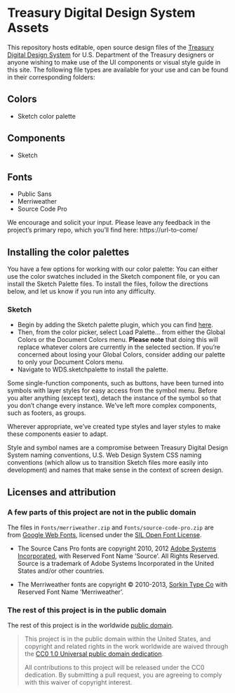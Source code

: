 # Treasury Digital Design System Assets

This repository hosts editable, open source design files of the [Treasury Digital Design System](https://url-to-come/) for U.S. Department of the Treasury designers or anyone wishing to make use of the UI components or visual style guide in this site. The following file types are available for your use and can be found in their corresponding folders:

## Colors
- Sketch color palette

## Components
- Sketch

## Fonts
- Public Sans
- Merriweather
- Source Code Pro

We encourage and solicit your input. Please leave any feedback in the project’s primary repo, which you’ll find here: https://url-to-come/

## Installing the color palettes

You have a few options for working with our color palette: You can either use the color swatches included in the Sketch component file, or you can install the Sketch Palette files. To install the files, follow the directions below, and let us know if you run into any difficulty.

### Sketch

* Begin by adding the Sketch palette plugin, which you can find [here](https://github.com/andrewfiorillo/sketch-palettes).
* Then, from the color picker, select Load Palette... from either the Global Colors or the Document Colors menu. **Please note** that doing this will replace whatever colors are currently in the selected section. If you’re concerned about losing your Global Colors, consider adding our palette to only your Document Colors menu.
* Navigate to WDS.sketchpalette to install the palette.

Some single-function components, such as buttons, have been turned into symbols with layer styles for easy access from the symbol menu. Before you alter anything (except text), detach the instance of the symbol so that you don’t change every instance. We’ve left more complex components, such as footers, as groups.

Wherever appropriate, we’ve created type styles and layer styles to make these components easier to adapt.

Style and symbol names are a compromise between Treasury Digital Design System naming conventions, U.S. Web Design System CSS naming conventions (which allow us to transition Sketch files more easily into development) and names that make sense in the context of screen design.

## Licenses and attribution

### A few parts of this project are not in the public domain

The files in `Fonts/merriweather.zip` and `Fonts/source-code-pro.zip` are from [Google Web Fonts](https://www.google.com/fonts#UsePlace:use/Collection:Source+Code+Pro:400,300,400italic,700,700italic|Merriweather:400,300,400italic,700,700italic), licensed under the [SIL Open Font License](http://scripts.sil.org/cms/scripts/page.php?item_id=OFL).

* The Source Cans Pro fonts are copyright 2010, 2012 [Adobe Systems Incorporated](http://www.adobe.com/), with Reserved Font Name ’Source’. All Rights Reserved. Source is a trademark of Adobe Systems Incorporated in the United States and/or other countries.

* The Merriweather fonts are copyright © 2010-2013, [Sorkin Type Co](www.sorkintype.com) with Reserved Font Name ’Merriweather’.

### The rest of this project is in the public domain

The rest of this project is in the worldwide [public domain](LICENSE.md).

> This project is in the public domain within the United States, and copyright and related rights in the work worldwide are waived through the [CC0 1.0 Universal public domain dedication](https://creativecommons.org/publicdomain/zero/1.0/).
>
> All contributions to this project will be released under the CC0 dedication. By submitting a pull request, you are agreeing to comply with this waiver of copyright interest.
